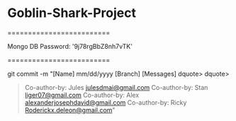 # Goblin-Shark-Project


=========================

Mongo DB Password: '9j78rgBbZ8nh7vTK'

=========================

git commit -m "[Name] mm/dd/yyyy [Branch] [Messages]
dquote>
dquote>
> Co-author-by: Jules <julesdmai@gmail.com>
> Co-author-by: Stan <liger07@gmail.com>
> Co-author-by: Alex <alexanderjosephdavid@gmail.com>
> Co-author-by: Ricky <Roderickx.deleon@gmail.com>"